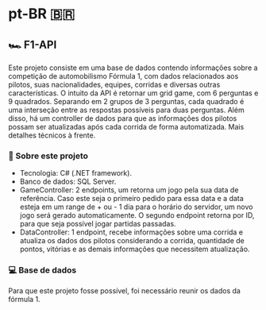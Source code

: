 # pt-BR 🇧🇷
## 🏎️ F1-API

Este projeto consiste em uma base de dados contendo informações sobre a competição de automobilismo Fórmula 1, com dados relacionados aos pilotos, suas nacionalidades, equipes, corridas e diversas outras características. O intuito da API é retornar um grid game, com 6 perguntas e 9 quadrados. Separando em 2 grupos de 3 perguntas, cada quadrado é uma interseção entre as respostas possíveis para duas perguntas. Além disso, há um controller de dados para que as informações dos pilotos possam ser atualizadas após cada corrida de forma automatizada. Mais detalhes técnicos à frente.

### 📖 Sobre este projeto
- Tecnologia: C# (.NET framework).
- Banco de dados: SQL Server.
- GameController: 2 endpoints, um retorna um jogo pela sua data de referência. Caso este seja o primeiro pedido para essa data e a data esteja em um range de + ou - 1 dia para o horário do servidor, um novo jogo será gerado automaticamente. O segundo endpoint retorna por ID, para que seja possível jogar partidas passadas.
- DataController: 1 endpoint, recebe informações sobre uma corrida e atualiza os dados dos pilotos considerando a corrida, quantidade de pontos, vitórias e as demais informações que necessitem atualização.

### 💻 Base de dados
Para que este projeto fosse possível, foi necessário reunir os dados da fórmula 1.

